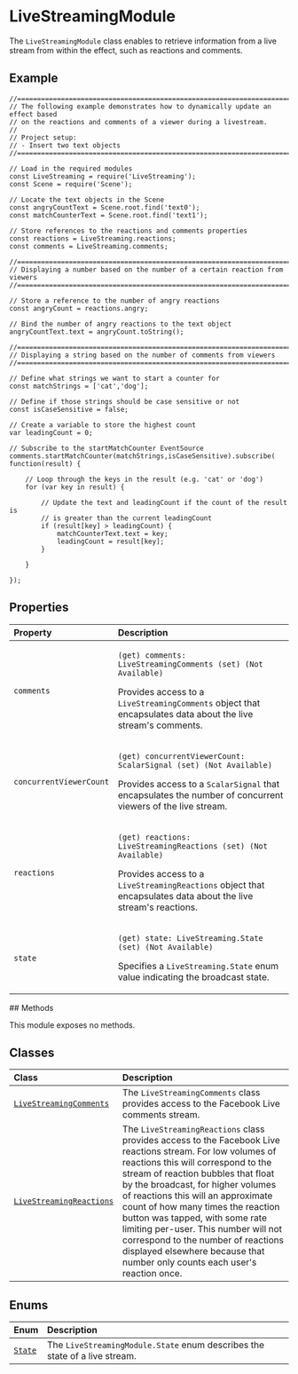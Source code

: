 # LiveStreamingModule

The `LiveStreamingModule` class enables to retrieve information from a live stream from within the effect, such as reactions and comments.

## Example

```text
//==============================================================================
// The following example demonstrates how to dynamically update an effect based
// on the reactions and comments of a viewer during a livestream.
//
// Project setup:
// - Insert two text objects
//==============================================================================

// Load in the required modules
const LiveStreaming = require('LiveStreaming');
const Scene = require('Scene');

// Locate the text objects in the Scene
const angryCountText = Scene.root.find('text0');
const matchCounterText = Scene.root.find('text1');

// Store references to the reactions and comments properties
const reactions = LiveStreaming.reactions;
const comments = LiveStreaming.comments;

//==============================================================================
// Displaying a number based on the number of a certain reaction from viewers
//==============================================================================

// Store a reference to the number of angry reactions
const angryCount = reactions.angry;

// Bind the number of angry reactions to the text object
angryCountText.text = angryCount.toString();

//==============================================================================
// Displaying a string based on the number of comments from viewers
//==============================================================================

// Define what strings we want to start a counter for
const matchStrings = ['cat','dog'];

// Define if those strings should be case sensitive or not
const isCaseSensitive = false;

// Create a variable to store the highest count
var leadingCount = 0;

// Subscribe to the startMatchCounter EventSource
comments.startMatchCounter(matchStrings,isCaseSensitive).subscribe(
function(result) {

    // Loop through the keys in the result (e.g. 'cat' or 'dog')
    for (var key in result) {

        // Update the text and leadingCount if the count of the result is
        // is greater than the current leadingCount
        if (result[key] > leadingCount) {
            matchCounterText.text = key;
            leadingCount = result[key];
        }

    }

});
```

## Properties

<table>
  <thead>
    <tr>
      <th style="text-align:left">Property</th>
      <th style="text-align:left">Description</th>
    </tr>
  </thead>
  <tbody>
    <tr>
      <td style="text-align:left"><code>comments</code>
      </td>
      <td style="text-align:left">
        <p><code>(get) comments: LiveStreamingComments (set) (Not Available)</code>
        </p>
        <p>Provides access to a <code>LiveStreamingComments</code> object that encapsulates
          data about the live stream&apos;s comments.</p>
      </td>
    </tr>
    <tr>
      <td style="text-align:left"><code>concurrentViewerCount</code>
      </td>
      <td style="text-align:left">
        <p><code>(get) concurrentViewerCount: ScalarSignal (set) (Not Available)</code>
        </p>
        <p>Provides access to a <code>ScalarSignal</code> that encapsulates the number
          of concurrent viewers of the live stream.</p>
      </td>
    </tr>
    <tr>
      <td style="text-align:left"><code>reactions</code>
      </td>
      <td style="text-align:left">
        <p><code>(get) reactions: LiveStreamingReactions (set) (Not Available)</code>
        </p>
        <p>Provides access to a <code>LiveStreamingReactions</code> object that encapsulates
          data about the live stream&apos;s reactions.</p>
      </td>
    </tr>
    <tr>
      <td style="text-align:left"><code>state</code>
      </td>
      <td style="text-align:left">
        <p><code>(get) state: LiveStreaming.State (set) (Not Available)</code>
        </p>
        <p>Specifies a <code>LiveStreaming.State</code> enum value indicating the broadcast
          state.</p>
      </td>
    </tr>
  </tbody>
</table>## Methods

This module exposes no methods.

## Classes

| Class | Description |
| :--- | :--- |
| [`LiveStreamingComments`](https://sparkar.facebook.com/docs/ar-studio/reference/classes/livestreamingmodule.livestreamingcomments) | The `LiveStreamingComments` class provides access to the Facebook Live comments stream. |
| [`LiveStreamingReactions`](https://sparkar.facebook.com/docs/ar-studio/reference/classes/livestreamingmodule.livestreamingreactions) | The `LiveStreamingReactions` class provides access to the Facebook Live reactions stream. For low volumes of reactions this will correspond to the stream of reaction bubbles that float by the broadcast, for higher volumes of reactions this will an approximate count of how many times the reaction button was tapped, with some rate limiting per-user. This number will not correspond to the number of reactions displayed elsewhere because that number only counts each user's reaction once. |

## Enums

| Enum | Description |
| :--- | :--- |
| [`State`](https://sparkar.facebook.com/docs/ar-studio/reference/enums/livestreamingmodule.state) | The `LiveStreamingModule.State` enum describes the state of a live stream. |

